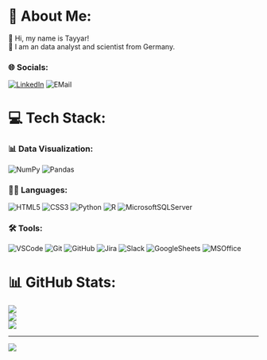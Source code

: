 # 👨  About Me:
👋 Hi, my name is Tayyar!<br>💬 I am an data analyst and scientist from Germany.


### 🌐 Socials:
[![LinkedIn](https://img.shields.io/badge/LinkedIn-0077B5?style=for-the-badge&logo=linkedin&logoColor=white)](https://linkedin.com/in/tayyar-kucur)
![EMail](https://img.shields.io/badge/eMail-kucurtayyar%40gmail.com-red?style=for-the-badge)

# 💻 Tech Stack:
### 📊 Data Visualization:
![NumPy](https://img.shields.io/badge/numpy-%23013243.svg?style=for-the-badge&logo=numpy&logoColor=white) ![Pandas](https://img.shields.io/badge/pandas-%23150458.svg?style=for-the-badge&logo=pandas&logoColor=white)
### 👨‍💻 Languages:
![HTML5](https://img.shields.io/badge/html5-%23E34F26.svg?style=for-the-badge&logo=html5&logoColor=white) ![CSS3](https://img.shields.io/badge/css3-%231572B6.svg?style=for-the-badge&logo=css3&logoColor=white) ![Python](https://img.shields.io/badge/python-3670A0?style=for-the-badge&logo=python&logoColor=ffdd54) ![R](https://img.shields.io/badge/r-%23276DC3.svg?style=for-the-badge&logo=r&logoColor=white) ![MicrosoftSQLServer](https://img.shields.io/badge/Microsoft%20SQL%20Sever-CC2927?style=for-the-badge&logo=microsoft%20sql%20server&logoColor=white)
### 🛠️ Tools:
![VSCode](https://img.shields.io/badge/vs_code-0078d7?style=for-the-badge&logo=visualstudiocode&logoColor=white)
![Git](https://img.shields.io/badge/git-black?style=for-the-badge&logo=git&logoColor=white)
![GitHub](https://img.shields.io/badge/github-black?style=for-the-badge&logo=github&logoColor=white)
![Jira](https://img.shields.io/badge/jira-%230A0FFF.svg?style=for-the-badge&logo=jira&logoColor=white)
![Slack](https://img.shields.io/badge/slack-4a154b?style=for-the-badge&logo=slack&logoColor=white)
![GoogleSheets](https://img.shields.io/badge/google_sheets-darkgreen?style=for-the-badge&logo=googlesheets&logoColor=white)
![MSOffice](https://img.shields.io/badge/ms_office-orange?style=for-the-badge&logo=microsoftoffice&logoColor=white)
# 📊 GitHub Stats:
![](https://github-readme-stats.vercel.app/api?username=TayyarKucur&theme=dark&hide_border=false&include_all_commits=false&count_private=false)<br/>
![](https://github-readme-streak-stats.herokuapp.com/?user=TayyarKucur&theme=dark&hide_border=false)<br/>
![](https://github-readme-stats.vercel.app/api/top-langs/?username=TayyarKucur&theme=dark&hide_border=false&include_all_commits=false&count_private=false&layout=compact)

---
[![](https://visitcount.itsvg.in/api?id=TayyarKucur&icon=2&color=12)](https://visitcount.itsvg.in)

